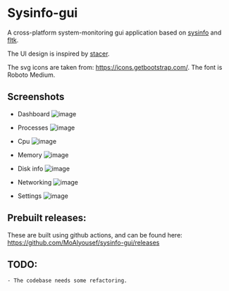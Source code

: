 # Sysinfo-gui

A cross-platform system-monitoring gui application based on [sysinfo](https://github.com/GuillaumeGomez/sysinfo) and [fltk](https://github.com/fltk-rs/fltk-rs).

The UI design is inspired by [stacer](https://github.com/oguzhaninan/Stacer).

The svg icons are taken from: https://icons.getbootstrap.com/.
The font is Roboto Medium.

## Screenshots

- Dashboard
![image](https://user-images.githubusercontent.com/37966791/166341488-1ccf1a98-d490-4988-a200-ab7a7cab3968.png)

- Processes
![image](https://user-images.githubusercontent.com/37966791/166341586-be45393e-0f22-4b40-9995-ebd4b28f18b2.png)

- Cpu
![image](https://user-images.githubusercontent.com/37966791/166341628-37271b17-481f-46b8-87fd-6a34c3ec296c.png)

- Memory
![image](https://user-images.githubusercontent.com/37966791/166341679-a2a81bb5-f3e3-43a3-ab1f-95f683066946.png)

- Disk info
![image](https://user-images.githubusercontent.com/37966791/166341734-a4f73c8f-776f-418c-be7d-459219703c48.png)

- Networking
![image](https://user-images.githubusercontent.com/37966791/166341774-73a47feb-136f-4a7a-8e17-8973525e7ae1.png)

- Settings
![image](https://user-images.githubusercontent.com/37966791/166341827-cbbedc72-7138-4b63-aaa1-e07d0d103bdc.png)

## Prebuilt releases:

These are built using github actions, and can be found here:
https://github.com/MoAlyousef/sysinfo-gui/releases

## TODO:
    - The codebase needs some refactoring.
